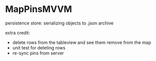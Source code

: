 # MapPinsMVVM

persistence store: serializing objects to .json archive

extra credit: 
* delete rows from the tableview and see them remove from the map
* unit test for deleting rows
* re-sync pins from server
